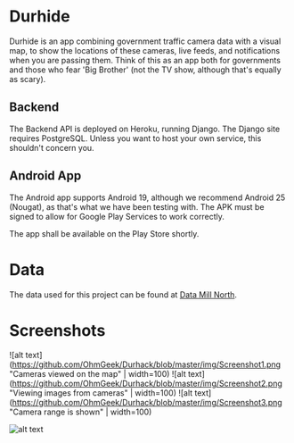# Durhide
Durhide is an app combining government traffic camera data with a visual map, to show the locations of these cameras, live feeds, and notifications when you are passing them. Think of this as an app both for governments and those who fear 'Big Brother' (not the TV show, although that's equally as scary).

## Backend
The Backend API is deployed on Heroku, running Django. The Django site requires PostgreSQL. Unless you want to host your own service, this shouldn't concern you.

## Android App

The Android app supports Android 19, although we recommend Android 25 (Nougat), as that's what we have been testing with.
The APK must be signed to allow for Google Play Services to work correctly.

The app shall be available on the Play Store shortly.

# Data
The data used for this project can be found at [Data Mill North](https://datamillnorth.org/dataset/traffic-web-cameras).

# Screenshots
![alt text](https://github.com/OhmGeek/Durhack/blob/master/img/Screenshot1.png "Cameras viewed on the map" | width=100)
![alt text](https://github.com/OhmGeek/Durhack/blob/master/img/Screenshot2.png "Viewing images from cameras" | width=100)
![alt text](https://github.com/OhmGeek/Durhack/blob/master/img/Screenshot3.png "Camera range is shown" | width=100)


![alt text](https://github.com/OhmGeek/Durhack/blob/master/img/banner.png "Banner")
